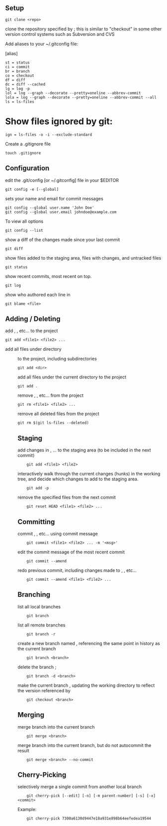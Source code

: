 Setup
---

    git clone <repo>
  
clone the repository specified by <repo>; this is similar to "checkout" in
some other version control systems such as Subversion and CVS

Add aliases to your ~/.gitconfig file:

  [alias]
  
    st = status
    ci = commit
    br = branch
    co = checkout
    df = diff
    dc = diff --cached
    lg = log -p
    lol = log --graph --decorate --pretty=oneline --abbrev-commit
    lola = log --graph --decorate --pretty=oneline --abbrev-commit --all
    ls = ls-files

  # Show files ignored by git:
    
    ign = ls-files -o -i --exclude-standard

Create a .gitignore file

    touch .gitignore
    

Configuration
-------------

edit the .git/config [or ~/.gitconfig] file in your $EDITOR

    git config -e [--global]

sets your name and email for commit messages

    git config --global user.name 'John Doe'
    git config --global user.email johndoe@example.com

To view all options

    git config --list

show a diff of the changes made since your last commit

    git diff
  
show files added to the staging area, files with changes, and untracked files

    git status
  
  show recent commits, most recent on top.
    
    git log

show who authored each line in <file>

    git blame <file>
  
Adding / Deleting
-----------------
add <file1>, <file2>, etc... to the project

    git add <file1> <file2> ...

add all files under directory <dir> to the project, including subdirectories

    git add <dir>

add all files under the current directory to the project 
    
    git add .

remove <file1>, <file2>, etc... from the project
    
    git rm <file1> <file2> ...
  
remove all deleted files from the project
    
    git rm $(git ls-files --deleted)
  
Staging
-------

 add changes in <file1>, <file2> ... to the staging area (to be included in the next commit)
 
        git add <file1> <file2>
        
interactively walk through the current changes (hunks) in the working tree, and decide which changes to add to the staging area.

        git add -p
      
remove the specified files from the next commit

        git reset HEAD <file1> <file2> ...

Committing
----------

commit <file1>, <file2>, etc... using commit message <msg>

        git commit <file1> <file2> ... -m '<msg>'
  
edit the commit message of the most recent commit
  
        git commit --amend
  
redo previous commit, including changes made to <file1>, <file2>, etc...
        
        git commit --amend <file1> <file2> ...
  
Branching
---------

list all local branches
        
        git branch

list all remote branches
        
        git branch -r
  
create a new branch named <branch>, referencing the same point in history as the current branch

        git branch <branch>
  
delete the branch <branch>;   
  
        git branch -d <branch>
        

make the current branch <branch>, updating the working directory to reflect the version referenced by <branch>
  
        git checkout <branch>
        
Merging
-------

merge branch <branch> into the current branch

        git merge <branch>


merge branch <branch> into the current branch, but do not autocommit the result
  
        git merge <branch> --no-commit

Cherry-Picking
--------------

selectively merge a single commit from another local branch
        
        git cherry-pick [--edit] [-n] [-m parent-number] [-s] [-x] <commit>
  
Example: 
        
        git cherry-pick 7300a6130d9447e18a931e898b64eefedea19544

  
